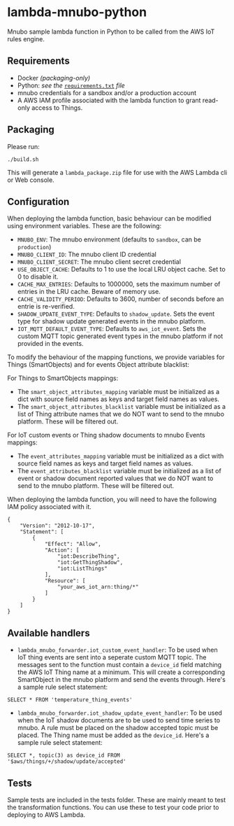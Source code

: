 lambda-mnubo-python
===================

Mnubo sample lambda function in Python to be called from the AWS IoT rules engine.

Requirements
-------------
- Docker _(packaging-only)_
- Python: _see the_ [`requirements.txt`](requirements.txt) _file_
- mnubo credentials for a sandbox and/or a production account
- A AWS IAM profile associated with the lambda function to grant read-only access to Things.

Packaging
----------
Please run:

```
./build.sh
```

This will generate a `lambda_package.zip` file for use with the AWS Lambda cli or Web console.

Configuration
-------------

When deploying the lambda function, basic behaviour can be modified using environment variables. These are the following:

* `MNUBO_ENV`: The mnubo environment (defaults to `sandbox`, can be `production`)
* `MNUBO_CLIENT_ID`: The mnubo client ID credential
* `MNUBO_CLIENT_SECRET`: The mnubo client secret credential
* `USE_OBJECT_CACHE`: Defaults to 1 to use the local LRU object cache. Set to 0 to disable it.
* `CACHE_MAX_ENTRIES`: Defaults to 1000000, sets the maximum number of entries in the LRU cache. Beware of memory use.
* `CACHE_VALIDITY_PERIOD`: Defaults to 3600, number of seconds before an entrie is re-verified.
* `SHADOW_UPDATE_EVENT_TYPE`: Defaults to `shadow_update`. Sets the event type for shadow update generated events in the mnubo platform. 
* `IOT_MQTT_DEFAULT_EVENT_TYPE`: Defaults to `aws_iot_event`. Sets the custom MQTT topic generated event types in the mnubo platform if not provided in the events. 

To modify the behaviour of the mapping functions, we provide variables for Things (SmartObjects) and for events
Object attribute blacklist:

For Things to SmartObjects mappings:
* The `smart_object_attributes_mapping` variable must be initialized as a dict with source field names as keys and target field names as values.
* The `smart_object_attributes_blacklist` variable must be initialized as a list of Thing attribute names that we do NOT want to send to the mnubo platform. These will be filtered out.

For IoT custom events or Thing shadow documents to mnubo Events mappings:

* The `event_attributes_mapping` variable must be initialized as a dict with source field names as keys and target field names as values.
* The `event_attributes_blacklist` variable must be initialized as a list of event or shadow document reported values that we do NOT want to send to the mnubo platform. These will be filtered out. 

When deploying the lambda function, you will need to have the following IAM policy associated with it.

```
{
    "Version": "2012-10-17",
    "Statement": [
        {
            "Effect": "Allow",
            "Action": [
                "iot:DescribeThing",
                "iot:GetThingShadow",
                "iot:ListThings"
            ],
            "Resource": [
                "your_aws_iot_arn:thing/*"
            ]
        }
    ]
}
```

Available handlers
------------------
* `lambda_mnubo_forwarder.iot_custom_event_handler`: To be used when IoT thing events are sent into a seperate custom MQTT topic. The messages sent to the function must contain a `device_id` field matching the AWS IoT Thing name at a minimum. This will create a corresponding SmartObject in the mnubo platform and send the events through. Here's a sample rule select statement:

```
SELECT * FROM 'temperature_thing_events'
```

* `lambda_mnubo_forwarder.iot_shadow_update_event_handler`: To be used when the IoT shadow documents are to be used to send time series to mnubo. A rule must be placed on the shadow accepted topic must be placed. The Thing name must be added as the `device_id`. Here's a sample rule select statement:

```
SELECT *, topic(3) as device_id FROM '$aws/things/+/shadow/update/accepted'
```

Tests
------------------

Sample tests are included in the tests folder. These are mainly meant to test the transformation functions. You can use these to test your code prior to deploying to AWS Lambda.

